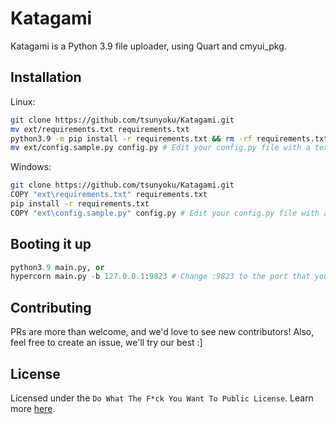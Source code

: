 # Katagami
Katagami is a Python 3.9 file uploader, using Quart and cmyui_pkg.

## Installation
Linux:
```bash
git clone https://github.com/tsunyoku/Katagami.git
mv ext/requirements.txt requirements.txt
python3.9 -m pip install -r requirements.txt && rm -rf requirements.txt
mv ext/config.sample.py config.py # Edit your config.py file with a text editor of your choice.
```

Windows:
```bash
git clone https://github.com/tsunyoku/Katagami.git
COPY "ext\requirements.txt" requirements.txt
pip install -r requirements.txt
COPY "ext\config.sample.py" config.py # Edit your config.py file with a text editor of your choice.
```

## Booting it up

```python
python3.9 main.py, or
hypercorn main.py -b 127.0.0.1:9823 # Change :9823 to the port that you specified in config.py and ensure your NGINX config matches
```

## Contributing
PRs are more than welcome, and we'd love to see new contributors! Also, feel free to create an issue, we'll try our best :]

## License
Licensed under the `Do What The F*ck You Want To Public License`. Learn more [here](http://www.wtfpl.net).
